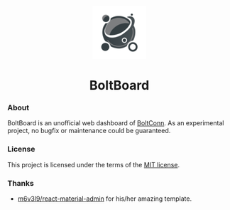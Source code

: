 <p align="center">
  <a href="https://github.com/XOR-op/BoltConn" rel="noopener" target="_blank"><img width="120" src="https://raw.githubusercontent.com/XOR-op/BoltConn/main/assets/icon.svg" alt="BoltConn logo"></a>
</p>


<h1 align="center">BoltBoard</h1>

### About
BoltBoard is an unofficial web dashboard of <a href="https://github.com/XOR-op/BoltConn">BoltConn</a>. As an experimental project, no bugfix or maintenance could be guaranteed.

### License

This project is licensed under the terms of the
[MIT license](/LICENSE).

### Thanks

- [m6v3l9/react-material-admin](https://github.com/m6v3l9/react-material-admin) for his/her amazing template.
